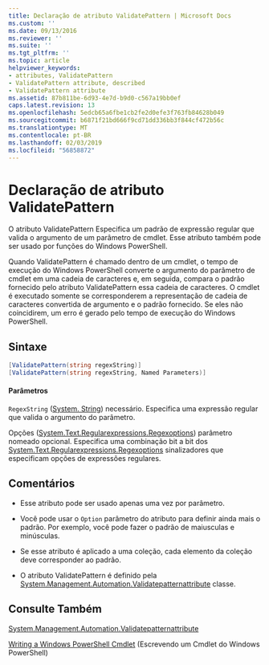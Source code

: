 ```yaml
---
title: Declaração de atributo ValidatePattern | Microsoft Docs
ms.custom: ''
ms.date: 09/13/2016
ms.reviewer: ''
ms.suite: ''
ms.tgt_pltfrm: ''
ms.topic: article
helpviewer_keywords:
- attributes, ValidatePattern
- ValidatePattern attribute, described
- ValidatePattern attribute
ms.assetid: 87b811be-6d93-4e7d-b9d0-c567a19bb0ef
caps.latest.revision: 13
ms.openlocfilehash: 5edcb65a6fbe1cb2fe2d0efe3f763fb84628b049
ms.sourcegitcommit: b6871f21bd666f9cd71dd336bb3f844cf472b56c
ms.translationtype: MT
ms.contentlocale: pt-BR
ms.lasthandoff: 02/03/2019
ms.locfileid: "56858872"
---
```

# <a name="validatepattern-attribute-declaration"></a>Declaração de atributo ValidatePattern

O atributo ValidatePattern Especifica um padrão de expressão regular que valida o argumento de um parâmetro de cmdlet. Esse atributo também pode ser usado por funções do Windows PowerShell.

Quando ValidatePattern é chamado dentro de um cmdlet, o tempo de execução do Windows PowerShell converte o argumento do parâmetro de cmdlet em uma cadeia de caracteres e, em seguida, compara o padrão fornecido pelo atributo ValidatePattern essa cadeia de caracteres. O cmdlet é executado somente se corresponderem a representação de cadeia de caracteres convertida de argumento e o padrão fornecido. Se eles não coincidirem, um erro é gerado pelo tempo de execução do Windows PowerShell.

## <a name="syntax"></a>Sintaxe

```csharp
[ValidatePattern(string regexString)]
[ValidatePattern(string regexString, Named Parameters)]
```

#### <a name="parameters"></a>Parâmetros

`RegexString` ([System. String](/dotnet/api/System.String)) necessário. Especifica uma expressão regular que valida o argumento do parâmetro.

Opções ([System.Text.Regularexpressions.Regexoptions](/dotnet/api/System.Text.RegularExpressions.RegexOptions)) parâmetro nomeado opcional. Especifica uma combinação bit a bit dos [System.Text.Regularexpressions.Regexoptions](/dotnet/api/System.Text.RegularExpressions.RegexOptions) sinalizadores que especificam opções de expressões regulares.

## <a name="remarks"></a>Comentários

- Esse atributo pode ser usado apenas uma vez por parâmetro.

- Você pode usar o `Option` parâmetro do atributo para definir ainda mais o padrão. Por exemplo, você pode fazer o padrão de maiusculas e minúsculas.

- Se esse atributo é aplicado a uma coleção, cada elemento da coleção deve corresponder ao padrão.

- O atributo ValidatePattern é definido pela [System.Management.Automation.Validatepatternattribute](/dotnet/api/System.Management.Automation.ValidatePatternAttribute) classe.

## <a name="see-also"></a>Consulte Também

[System.Management.Automation.Validatepatternattribute](/dotnet/api/System.Management.Automation.ValidatePatternAttribute)

[Writing a Windows PowerShell Cmdlet](./writing-a-windows-powershell-cmdlet.md) (Escrevendo um Cmdlet do Windows PowerShell)
